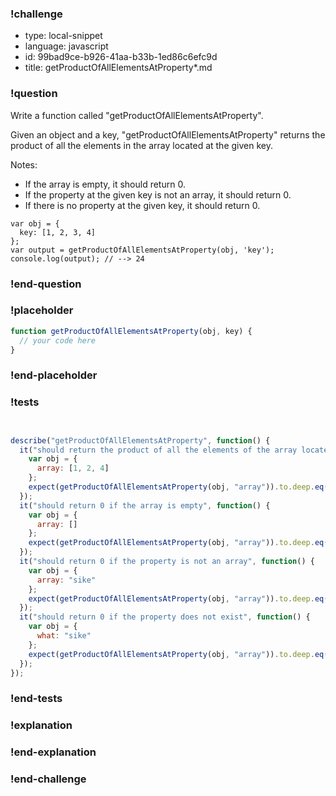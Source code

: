 ### !challenge

* type: local-snippet
* language: javascript
* id: 99bad9ce-b926-41aa-b33b-1ed86c6efc9d
* title: getProductOfAllElementsAtProperty*.md

### !question

Write a function called "getProductOfAllElementsAtProperty".

Given an object and a key, "getProductOfAllElementsAtProperty" returns the product of all the elements in the array located at the given key.

Notes:
* If the array is empty, it should return 0.
* If the property at the given key is not an array, it should return 0.
* If there is no property at the given key, it should return 0.

```
var obj = {
  key: [1, 2, 3, 4]
};
var output = getProductOfAllElementsAtProperty(obj, 'key');
console.log(output); // --> 24
```

### !end-question

### !placeholder

```js
function getProductOfAllElementsAtProperty(obj, key) {
  // your code here
}
```

### !end-placeholder

### !tests

```js


describe("getProductOfAllElementsAtProperty", function() {
  it("should return the product of all the elements of the array located at key", function() {
    var obj = {
      array: [1, 2, 4]
    };
    expect(getProductOfAllElementsAtProperty(obj, "array")).to.deep.eq(8);
  });
  it("should return 0 if the array is empty", function() {
    var obj = {
      array: []
    };
    expect(getProductOfAllElementsAtProperty(obj, "array")).to.deep.eq(0);
  });
  it("should return 0 if the property is not an array", function() {
    var obj = {
      array: "sike"
    };
    expect(getProductOfAllElementsAtProperty(obj, "array")).to.deep.eq(0);
  });
  it("should return 0 if the property does not exist", function() {
    var obj = {
      what: "sike"
    };
    expect(getProductOfAllElementsAtProperty(obj, "array")).to.deep.eq(0);
  });
});

```

### !end-tests

### !explanation

### !end-explanation

### !end-challenge
